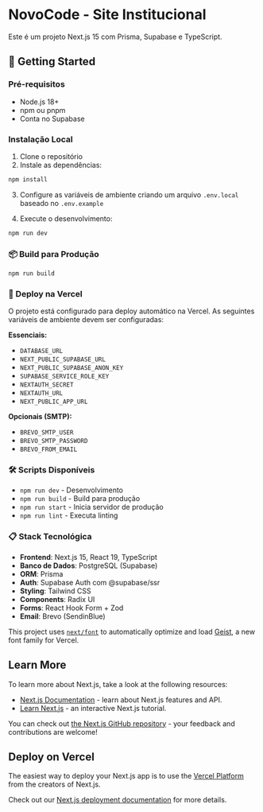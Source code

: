 # NovoCode - Site Institucional

Este é um projeto Next.js 15 com Prisma, Supabase e TypeScript.

## 🚀 Getting Started

### Pré-requisitos
- Node.js 18+ 
- npm ou pnpm
- Conta no Supabase

### Instalação Local

1. Clone o repositório
2. Instale as dependências:
```bash
npm install
```

3. Configure as variáveis de ambiente criando um arquivo `.env.local` baseado no `.env.example`

4. Execute o desenvolvimento:
```bash
npm run dev
```

### 📦 Build para Produção

```bash
npm run build
```

### 🚀 Deploy na Vercel

O projeto está configurado para deploy automático na Vercel. As seguintes variáveis de ambiente devem ser configuradas:

**Essenciais:**
- `DATABASE_URL`
- `NEXT_PUBLIC_SUPABASE_URL`
- `NEXT_PUBLIC_SUPABASE_ANON_KEY`
- `SUPABASE_SERVICE_ROLE_KEY`
- `NEXTAUTH_SECRET`
- `NEXTAUTH_URL`
- `NEXT_PUBLIC_APP_URL`

**Opcionais (SMTP):**
- `BREVO_SMTP_USER`
- `BREVO_SMTP_PASSWORD`
- `BREVO_FROM_EMAIL`

### 🛠 Scripts Disponíveis

- `npm run dev` - Desenvolvimento
- `npm run build` - Build para produção  
- `npm run start` - Inicia servidor de produção
- `npm run lint` - Executa linting

### 📋 Stack Tecnológica

- **Frontend**: Next.js 15, React 19, TypeScript
- **Banco de Dados**: PostgreSQL (Supabase)
- **ORM**: Prisma
- **Auth**: Supabase Auth com @supabase/ssr
- **Styling**: Tailwind CSS
- **Components**: Radix UI
- **Forms**: React Hook Form + Zod
- **Email**: Brevo (SendinBlue)

This project uses [`next/font`](https://nextjs.org/docs/app/building-your-application/optimizing/fonts) to automatically optimize and load [Geist](https://vercel.com/font), a new font family for Vercel.

## Learn More

To learn more about Next.js, take a look at the following resources:

- [Next.js Documentation](https://nextjs.org/docs) - learn about Next.js features and API.
- [Learn Next.js](https://nextjs.org/learn) - an interactive Next.js tutorial.

You can check out [the Next.js GitHub repository](https://github.com/vercel/next.js) - your feedback and contributions are welcome!

## Deploy on Vercel

The easiest way to deploy your Next.js app is to use the [Vercel Platform](https://vercel.com/new?utm_medium=default-template&filter=next.js&utm_source=create-next-app&utm_campaign=create-next-app-readme) from the creators of Next.js.

Check out our [Next.js deployment documentation](https://nextjs.org/docs/app/building-your-application/deploying) for more details.
